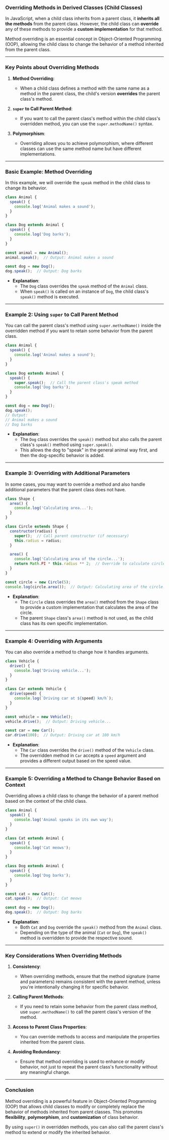 ### **Overriding Methods in Derived Classes (Child Classes)**

In JavaScript, when a child class inherits from a parent class, it **inherits all the methods** from the parent class. However, the child class can **override** any of these methods to provide a **custom implementation** for that method.

Method overriding is an essential concept in Object-Oriented Programming (OOP), allowing the child class to change the behavior of a method inherited from the parent class.

---

### **Key Points about Overriding Methods**

1. **Method Overriding**: 
   - When a child class defines a method with the same name as a method in the parent class, the child's version **overrides** the parent class's method.
   
2. **`super` to Call Parent Method**:
   - If you want to call the parent class's method within the child class's overridden method, you can use the `super.methodName()` syntax.

3. **Polymorphism**:
   - Overriding allows you to achieve polymorphism, where different classes can use the same method name but have different implementations.

---

### **Basic Example: Method Overriding**

In this example, we will override the `speak` method in the child class to change its behavior.

```javascript
class Animal {
  speak() {
    console.log('Animal makes a sound');
  }
}

class Dog extends Animal {
  speak() {
    console.log('Dog barks');
  }
}

const animal = new Animal();
animal.speak();  // Output: Animal makes a sound

const dog = new Dog();
dog.speak();  // Output: Dog barks
```

- **Explanation**:
  - The `Dog` class overrides the `speak` method of the `Animal` class.
  - When `speak()` is called on an instance of `Dog`, the child class's `speak()` method is executed.

---

### **Example 2: Using `super` to Call Parent Method**

You can call the parent class's method using `super.methodName()` inside the overridden method if you want to retain some behavior from the parent class.

```javascript
class Animal {
  speak() {
    console.log('Animal makes a sound');
  }
}

class Dog extends Animal {
  speak() {
    super.speak();  // Call the parent class's speak method
    console.log('Dog barks');
  }
}

const dog = new Dog();
dog.speak();
// Output:
// Animal makes a sound
// Dog barks
```

- **Explanation**:
  - The `Dog` class overrides the `speak()` method but also calls the parent class's `speak()` method using `super.speak()`.
  - This allows the dog to "speak" in the general animal way first, and then the dog-specific behavior is added.

---

### **Example 3: Overriding with Additional Parameters**

In some cases, you may want to override a method and also handle additional parameters that the parent class does not have.

```javascript
class Shape {
  area() {
    console.log('Calculating area...');
  }
}

class Circle extends Shape {
  constructor(radius) {
    super();  // Call parent constructor (if necessary)
    this.radius = radius;
  }

  area() {
    console.log('Calculating area of the circle...');
    return Math.PI * this.radius ** 2;  // Override to calculate circle area
  }
}

const circle = new Circle(5);
console.log(circle.area());  // Output: Calculating area of the circle... 78.53981633974483
```

- **Explanation**:
  - The `Circle` class overrides the `area()` method from the `Shape` class to provide a custom implementation that calculates the area of the circle.
  - The parent `Shape` class's `area()` method is not used, as the child class has its own specific implementation.

---

### **Example 4: Overriding with Arguments**

You can also override a method to change how it handles arguments.

```javascript
class Vehicle {
  drive() {
    console.log('Driving vehicle...');
  }
}

class Car extends Vehicle {
  drive(speed) {
    console.log(`Driving car at ${speed} km/h`);
  }
}

const vehicle = new Vehicle();
vehicle.drive();  // Output: Driving vehicle...

const car = new Car();
car.drive(100);  // Output: Driving car at 100 km/h
```

- **Explanation**:
  - The `Car` class overrides the `drive()` method of the `Vehicle` class.
  - The overridden method in `Car` accepts a `speed` argument and provides a different output based on the speed value.

---

### **Example 5: Overriding a Method to Change Behavior Based on Context**

Overriding allows a child class to change the behavior of a parent method based on the context of the child class.

```javascript
class Animal {
  speak() {
    console.log('Animal speaks in its own way');
  }
}

class Cat extends Animal {
  speak() {
    console.log('Cat meows');
  }
}

class Dog extends Animal {
  speak() {
    console.log('Dog barks');
  }
}

const cat = new Cat();
cat.speak();  // Output: Cat meows

const dog = new Dog();
dog.speak();  // Output: Dog barks
```

- **Explanation**:
  - Both `Cat` and `Dog` override the `speak()` method from the `Animal` class.
  - Depending on the type of the animal (`Cat` or `Dog`), the `speak()` method is overridden to provide the respective sound.

---

### **Key Considerations When Overriding Methods**

1. **Consistency**: 
   - When overriding methods, ensure that the method signature (name and parameters) remains consistent with the parent method, unless you're intentionally changing it for specific behavior.

2. **Calling Parent Methods**: 
   - If you need to retain some behavior from the parent class method, use `super.methodName()` to call the parent class's version of the method.

3. **Access to Parent Class Properties**:
   - You can override methods to access and manipulate the properties inherited from the parent class.

4. **Avoiding Redundancy**: 
   - Ensure that method overriding is used to enhance or modify behavior, not just to repeat the parent class's functionality without any meaningful change.

---

### **Conclusion**

Method overriding is a powerful feature in Object-Oriented Programming (OOP) that allows child classes to modify or completely replace the behavior of methods inherited from parent classes. This promotes **flexibility**, **polymorphism**, and **customization** of class behavior.

By using `super()` in overridden methods, you can also call the parent class's method to extend or modify the inherited behavior.
